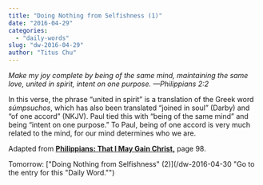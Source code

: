 ```yaml
---
title: "Doing Nothing from Selfishness (1)"
date: "2016-04-29"
categories: 
  - "daily-words"
slug: "dw-2016-04-29"
author: "Titus Chu"
---
```


_Make my joy complete by being of the same mind, maintaining the same love, united in spirit, intent on one purpose._ _—Philippians 2:2_

In this verse, the phrase “united in spirit” is a translation of the Greek word _súmpsuchos_, which has also been translated “joined in soul” (Darby) and “of one accord” (NKJV). Paul tied this with “being of the same mind” and being “intent on one purpose.” To Paul, being of one accord is very much related to the mind, for our mind determines who we are.

Adapted from __[Philippians: That I May Gain Christ,](/book-philippians/ "Go to the listing for this book.")__ page 98.

Tomorrow: ["Doing Nothing from Selfishness" (2)](/dw-2016-04-30 "Go to the entry for this "Daily Word."")
